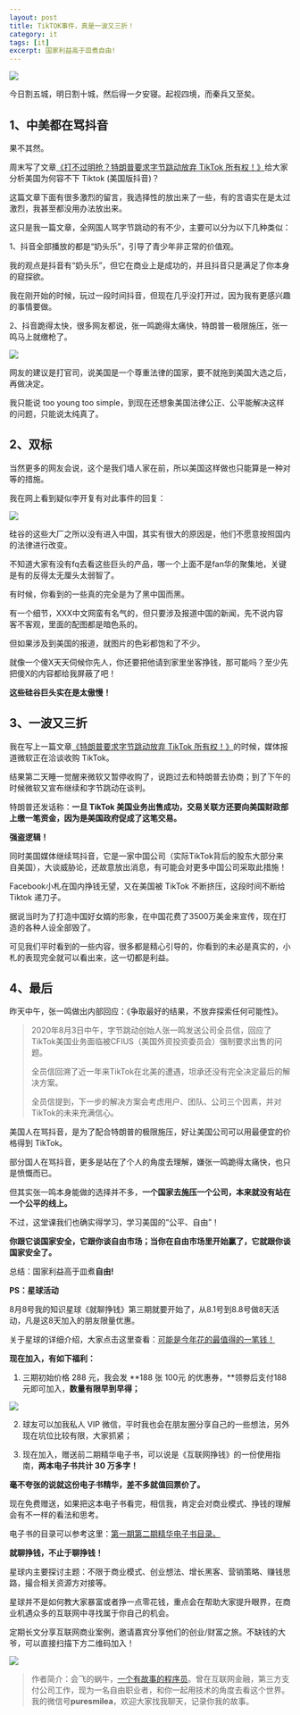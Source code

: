 ```yaml
---
layout: post
title: TikTOK事件，真是一波又三折！
category: it
tags: [it]
excerpt: 国家利益高于皿煮自由!
---
```


![](http://favorites.ren/assets/images/2020/it/sanzhe/sanzhe01.jpg) 

今日割五城，明日割十城，然后得一夕安寝。起视四境，而秦兵又至矣。

## 1、中美都在骂抖音

果不其然。

周末写了文章[《打不过明抢？特朗普要求字节跳动放弃 TikTok 所有权！》](https://mp.weixin.qq.com/s/uNiCseZw4FZH8k4Q8glmuw)给大家分析美国为何容不下 Tiktok (美国版抖音)？

这篇文章下面有很多激烈的留言，我选择性的放出来了一些，有的言语实在是太过激烈，我甚至都没用办法放出来。

这只是我一篇文章，全网国人骂字节跳动的有不少，主要可以分为以下几种类似：

1、抖音全部播放的都是“奶头乐”，引导了青少年非正常的价值观。

我的观点是抖音有“奶头乐”，但它在商业上是成功的，并且抖音只是满足了你本身的窥探欲。

我在刚开始的时候，玩过一段时间抖音，但现在几乎没打开过，因为我有更感兴趣的事情要做。

2、抖音跪得太快，很多网友都说，张一鸣跪得太痛快，特朗普一极限施压，张一鸣马上就缴枪了。

![](http://favorites.ren/assets/images/2020/it/sanzhe/sanzhe02.jpg) 

网友的建议是打官司，说美国是一个尊重法律的国家，要不就拖到美国大选之后，再做决定。

我只能说 too young too simple，到现在还想象美国法律公正、公平能解决这样的问题，只能说太纯真了。

## 2、双标

当然更多的网友会说，这个是我们墙人家在前，所以美国这样做也只能算是一种对等的措施。

我在网上看到疑似李开复有对此事件的回复：

![](http://favorites.ren/assets/images/2020/it/sanzhe/sanzhe03.jpg) 

硅谷的这些大厂之所以没有进入中国，其实有很大的原因是，他们不愿意按照国内的法律进行改变。

不知道大家有没有fq去看这些巨头的产品，哪一个上面不是fan华的聚集地，关键是有的反得太无厘头太弱智了。

有时候，你看到的一些真的完全是为了黑中国而黑。

有一个细节，XXX中文网蛮有名气的，但只要涉及报道中国的新闻，先不说内容客不客观，里面的配图都是暗色系的。

但如果涉及到美国的报道，就图片的色彩都饱和了不少。

就像一个傻X天天伺候你先人，你还要把他请到家里坐客挣钱，那可能吗？至少先把傻X的内容都给我屏蔽了吧！

**这些硅谷巨头实在是太傲慢！**

## 3、一波又三折

我在写上一篇文章[《特朗普要求字节跳动放弃 TikTok 所有权！》](https://mp.weixin.qq.com/s/uNiCseZw4FZH8k4Q8glmuw)的时候，媒体报道微软正在洽谈收购 TikTok。

结果第二天睡一觉醒来微软又暂停收购了，说跑过去和特朗普去协商；到了下午的时候微软又宣布继续和字节跳动在谈判。

特朗普还发话称：**一旦 TikTok 美国业务出售成功，交易关联方还要向美国财政部上缴一笔资金，因为是美国政府促成了这笔交易。**

**强盗逻辑！**

同时美国媒体继续骂抖音，它是一家中国公司（实际TikTok背后的股东大部分来自美国），大谈威胁论，还故意放出消息，有可能会对更多中国公司采取此措施！

Facebook小札在国内挣钱无望，又在美国被 TikTok 不断挤压，这段时间不断给 Tiktok 递刀子。

据说当时为了打造中国好女婿的形象，在中国花费了3500万美金来宣传，现在打造的各种人设全部毁了。

可见我们平时看到的一些内容，很多都是精心引导的，你看到的未必是真实的，小札的表现完全就可以看出来，这一切都是利益。

## 4、最后

昨天中午，张一鸣做出内部回应：《争取最好的结果，不放弃探索任何可能性》。

>2020年8月3日中午，字节跳动创始人张一鸣发送公司全员信，回应了TikTok美国业务面临被CFIUS（美国外资投资委员会）强制要求出售的问题。
>
>全员信回溯了近一年来TikTok在北美的遭遇，坦承还没有完全决定最后的解决方案。
>
>全员信提到，下一步的解决方案会考虑用户、团队、公司三个因素，并对TikTok的未来充满信心。

美国人在骂抖音，是为了配合特朗普的极限施压，好让美国公司可以用最便宜的价格得到 TikTok。

部分国人在骂抖音，更多是站在了个人的角度去理解，嫌张一鸣跪得太痛快，也只是愤慨而已。

但其实张一鸣本身能做的选择并不多，**一个国家去施压一个公司，本来就没有站在一个公平的线上。**

不过，这堂课我们也确实得学习，学习美国的“公平、自由”！

**你跟它谈国家安全，它跟你谈自由市场；当你在自由市场里开始赢了，它就跟你谈国家安全了。**

总结：国家利益高于皿煮**自由!**


**PS：星球活动**

8月8号我的知识星球《就聊挣钱》第三期就要开始了，从8.1号到8.8号做8天活动，凡是这8天加入的朋友限量优惠。

关于星球的详细介绍，大家点击这里查看：[可能是今年花的最值得的一笔钱！](https://mp.weixin.qq.com/s/sghEEJwew2QxvYjxHJHN_w)

**现在加入，有如下福利：**

1. 三期初始价格 288 元，我会发 **188 张 100元 的优惠券，**领劵后支付188 元即可加入，**数量有限早到早得；**

![](http://favorites.ren/assets/images/2020/it/douyin/douyin09.jpg) 

2. 球友可以加我私人 VIP 微信，平时我也会在朋友圈分享自己的一些想法，另外现在坑位比较有限，大家抓紧；

3. 现在加入，赠送前二期精华电子书，可以说是《互联网挣钱》的一份使用指南，**两本电子书共计 30 万多字！**

**毫不夸张的说就这份电子书精华，差不多就值回票价了。**

现在免费赠送，如果把这本电子书看完，相信我，肯定会对商业模式、挣钱的理解会有不一样的看法和思考。

电子书的目录可以参考这里：[第一期第二期精华电子书目录。](https://mp.weixin.qq.com/s/sghEEJwew2QxvYjxHJHN_w)

**就聊挣钱，不止于聊挣钱！**

星球内主要探讨主题：不限于商业模式、创业想法、增长黑客、营销策略、赚钱思路，撮合相关资源方对接等。

星球并不是如何教大家暴富或者挣一点零花钱，重点会在帮助大家提升眼界，在商业机遇众多的互联网中寻找属于你自己的机会。

定期长文分享互联网商业案例，邀请嘉宾分享他们的创业/财富之旅。不缺钱的大爷，可以直接扫描下方二维码加入！

![](http://favorites.ren/assets/images/2020/it/douyin/douyin10.jpg) 

>作者简介：会飞的蜗牛，[一个有故事的程序员](http://www.ityouknow.com/life/2020/03/25/fengkou-10year.html)。曾在互联网金融，第三方支付公司工作，现为一名自由职业者，和你一起用技术的角度去看这个世界。我的微信号**puresmilea**，欢迎大家找我聊天，记录你我的故事。








